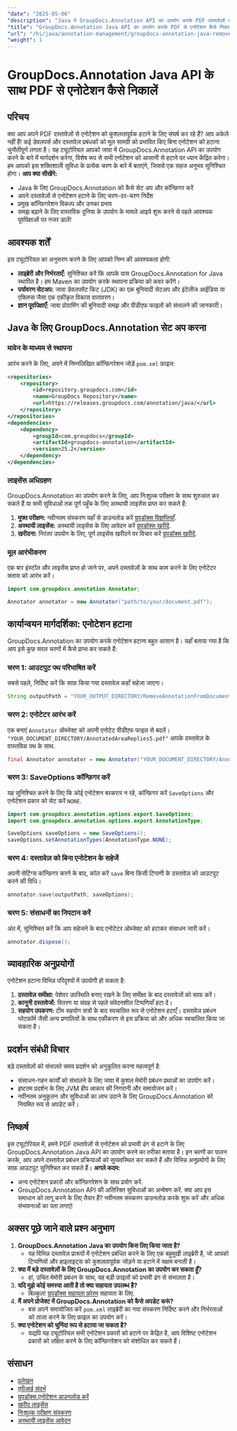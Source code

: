 ```yaml
---
"date": "2025-05-06"
"description": "Java में GroupDocs.Annotation API का उपयोग करके PDF दस्तावेज़ों से एनोटेशन को आसानी से हटाने का तरीका जानें। कुशल दस्तावेज़ प्रबंधन के लिए हमारे चरण-दर-चरण मार्गदर्शिका का पालन करें।"
"title": "GroupDocs.Annotation Java API का उपयोग करके PDF से एनोटेशन कैसे निकालें"
"url": "/hi/java/annotation-management/groupdocs-annotation-java-remove-pdf-annotations/"
"weight": 1
---
```


# GroupDocs.Annotation Java API के साथ PDF से एनोटेशन कैसे निकालें
## परिचय
क्या आप अपने PDF दस्तावेज़ों से एनोटेशन को कुशलतापूर्वक हटाने के लिए संघर्ष कर रहे हैं? आप अकेले नहीं हैं! कई डेवलपर्स और दस्तावेज़ प्रबंधकों को मूल सामग्री को प्रभावित किए बिना एनोटेशन को हटाना चुनौतीपूर्ण लगता है। यह ट्यूटोरियल आपको जावा में GroupDocs.Annotation API का उपयोग करने के बारे में मार्गदर्शन करेगा, विशेष रूप से सभी एनोटेशन को आसानी से हटाने पर ध्यान केंद्रित करेगा। हम आपको इस शक्तिशाली सुविधा के प्रत्येक चरण के बारे में बताएंगे, जिससे एक सहज अनुभव सुनिश्चित होगा।
**आप क्या सीखेंगे:**
- Java के लिए GroupDocs.Annotation को कैसे सेट अप और कॉन्फ़िगर करें
- अपने दस्तावेज़ों से एनोटेशन हटाने के लिए चरण-दर-चरण निर्देश
- प्रमुख कॉन्फ़िगरेशन विकल्प और उनका प्रभाव
- समझ बढ़ाने के लिए वास्तविक दुनिया के उपयोग के मामले
आइये शुरू करने से पहले आवश्यक पूर्वापेक्षाओं पर नजर डालें!
## आवश्यक शर्तें
इस ट्यूटोरियल का अनुसरण करने के लिए आपको निम्न की आवश्यकता होगी:
- **लाइब्रेरी और निर्भरताएँ:** सुनिश्चित करें कि आपके पास GroupDocs.Annotation for Java स्थापित है। हम Maven का उपयोग करके स्थापना प्रक्रिया को कवर करेंगे।
- **पर्यावरण सेटअप:** जावा डेवलपमेंट किट (JDK) का एक बुनियादी सेटअप और इंटेलीज आईडिया या एक्लिप्स जैसा एक एकीकृत विकास वातावरण।
- **ज्ञान पूर्वापेक्षाएँ:** जावा प्रोग्रामिंग की बुनियादी समझ और पीडीएफ फाइलों को संभालने की जानकारी।
## Java के लिए GroupDocs.Annotation सेट अप करना
### मावेन के माध्यम से स्थापना
आरंभ करने के लिए, अपने में निम्नलिखित कॉन्फ़िगरेशन जोड़ें `pom.xml` फ़ाइल:
```xml
<repositories>
    <repository>
        <id>repository.groupdocs.com</id>
        <name>GroupDocs Repository</name>
        <url>https://releases.groupdocs.com/annotation/java/</url>
    </repository>
</repositories>
<dependencies>
    <dependency>
        <groupId>com.groupdocs</groupId>
        <artifactId>groupdocs-annotation</artifactId>
        <version>25.2</version>
    </dependency>
</dependencies>
```
### लाइसेंस अधिग्रहण
GroupDocs.Annotation का उपयोग करने के लिए, आप निःशुल्क परीक्षण के साथ शुरुआत कर सकते हैं या सभी सुविधाओं तक पूर्ण पहुँच के लिए अस्थायी लाइसेंस प्राप्त कर सकते हैं:
1. **मुफ्त परीक्षण:** नवीनतम संस्करण यहाँ से डाउनलोड करें [ग्रुपडॉक्स विज्ञप्तियाँ](https://releases.groupdocs.com/annotation/java/).
2. **अस्थायी लाइसेंस:** अस्थायी लाइसेंस के लिए आवेदन करें [ग्रुपडॉक्स खरीदें](https://purchase.groupdocs.com/temporary-license/).
3. **खरीदना:** निरंतर उपयोग के लिए, पूर्ण लाइसेंस खरीदने पर विचार करें [ग्रुपडॉक्स खरीदें](https://purchase.groupdocs.com/buy).
### मूल आरंभीकरण
एक बार इंस्टॉल और लाइसेंस प्राप्त हो जाने पर, अपने दस्तावेज़ों के साथ काम करने के लिए एनोटेटर क्लास को आरंभ करें।
```java
import com.groupdocs.annotation.Annotator;

Annotator annotator = new Annotator("path/to/your/document.pdf");
```
## कार्यान्वयन मार्गदर्शिका: एनोटेशन हटाना
GroupDocs.Annotation का उपयोग करके एनोटेशन हटाना बहुत आसान है। यहाँ बताया गया है कि आप इसे कुछ सरल चरणों में कैसे प्राप्त कर सकते हैं:
### चरण 1: आउटपुट पथ परिभाषित करें
सबसे पहले, निर्दिष्ट करें कि साफ़ किया गया दस्तावेज़ कहाँ सहेजा जाएगा।
```java
String outputPath = "YOUR_OUTPUT_DIRECTORY/RemoveAnnotationFromDocument.pdf"; // अपने पथ के साथ अद्यतन करें
```
### चरण 2: एनोटेटर आरंभ करें
एक बनाएं `Annotator` ऑब्जेक्ट को अपनी एनोटेट पीडीएफ फाइल से बदलें। `"YOUR_DOCUMENT_DIRECTORY/AnnotatedAreaReplies5.pdf"` आपके दस्तावेज़ के वास्तविक पथ के साथ.
```java
final Annotator annotator = new Annotator("YOUR_DOCUMENT_DIRECTORY/AnnotatedAreaReplies5.pdf");
```
### चरण 3: SaveOptions कॉन्फ़िगर करें
यह सुनिश्चित करने के लिए कि कोई एनोटेशन बरकरार न रहे, कॉन्फ़िगर करें `SaveOptions` और एनोटेशन प्रकार को सेट करें `NONE`.
```java
import com.groupdocs.annotation.options.export.SaveOptions;
import com.groupdocs.annotation.options.export.AnnotationType;

SaveOptions saveOptions = new SaveOptions();
saveOptions.setAnnotationTypes(AnnotationType.NONE);
```
### चरण 4: दस्तावेज़ को बिना एनोटेशन के सहेजें
अपनी सेटिंग्स कॉन्फ़िगर करने के बाद, कॉल करें `save` बिना किसी टिप्पणी के दस्तावेज़ को आउटपुट करने की विधि।
```java
annotator.save(outputPath, saveOptions);
```
### चरण 5: संसाधनों का निपटान करें
अंत में, सुनिश्चित करें कि आप सहेजने के बाद एनोटेटर ऑब्जेक्ट को हटाकर संसाधन जारी करें।
```java
annotator.dispose();
```
## व्यावहारिक अनुप्रयोगों
एनोटेशन हटाना विभिन्न परिदृश्यों में उपयोगी हो सकता है:
1. **दस्तावेज़ समीक्षा:** पेशेवर उपस्थिति बनाए रखने के लिए समीक्षा के बाद दस्तावेजों को साफ करें।
2. **कानूनी दस्तावेजों:** वितरण या संग्रह से पहले संवेदनशील टिप्पणियाँ हटा दें।
3. **सहयोग उपकरण:** टीम सहयोग सत्रों के बाद स्वचालित रूप से एनोटेशन हटाएँ।
दस्तावेज़ प्रबंधन प्लेटफ़ॉर्म जैसी अन्य प्रणालियों के साथ एकीकरण से इस प्रक्रिया को और अधिक स्वचालित किया जा सकता है।
## प्रदर्शन संबंधी विचार
बड़े दस्तावेज़ों को संभालते समय प्रदर्शन को अनुकूलित करना महत्वपूर्ण है:
- संसाधन-गहन कार्यों को संभालने के लिए जावा में कुशल मेमोरी प्रबंधन प्रथाओं का उपयोग करें।
- इष्टतम प्रदर्शन के लिए JVM हीप आकार की निगरानी और समायोजन करें।
- नवीनतम अनुकूलन और सुविधाओं का लाभ उठाने के लिए GroupDocs.Annotation को नियमित रूप से अपडेट करें।
## निष्कर्ष
इस ट्यूटोरियल में, हमने PDF दस्तावेज़ों से एनोटेशन को प्रभावी ढंग से हटाने के लिए GroupDocs.Annotation Java API का उपयोग करने का तरीका बताया है। इन चरणों का पालन करके, आप अपने दस्तावेज़ प्रबंधन प्रक्रियाओं को सुव्यवस्थित कर सकते हैं और विभिन्न अनुप्रयोगों के लिए साफ़ आउटपुट सुनिश्चित कर सकते हैं।
**अगले कदम:**
- अन्य एनोटेशन प्रकारों और कॉन्फ़िगरेशन के साथ प्रयोग करें.
- GroupDocs.Annotation API की अतिरिक्त सुविधाओं का अन्वेषण करें.
क्या आप इस समाधान को लागू करने के लिए तैयार हैं? नवीनतम संस्करण डाउनलोड करके शुरू करें और अधिक संभावनाओं का पता लगाएं!
## अक्सर पूछे जाने वाले प्रश्न अनुभाग
1. **GroupDocs.Annotation Java का उपयोग किस लिए किया जाता है?**
   - यह विभिन्न दस्तावेज़ प्रारूपों में एनोटेशन प्रबंधित करने के लिए एक बहुमुखी लाइब्रेरी है, जो आपको टिप्पणियों और हाइलाइट्स को कुशलतापूर्वक जोड़ने या हटाने में सक्षम बनाती है।
2. **क्या मैं बड़े दस्तावेज़ों के लिए GroupDocs.Annotation का उपयोग कर सकता हूँ?**
   - हां, उचित मेमोरी प्रबंधन के साथ, यह बड़ी फ़ाइलों को प्रभावी ढंग से संभालता है।
3. **यदि मुझे कोई समस्या आती है तो क्या सहायता उपलब्ध है?**
   - बिल्कुल! [ग्रुपडॉक्स सहायता फ़ोरम](https://forum.groupdocs.com/c/annotation/) सहायता के लिए.
4. **मैं अपने प्रोजेक्ट में GroupDocs.Annotation को कैसे अपडेट करूं?**
   - बस अपने समायोजित करें `pom.xml` लाइब्रेरी का नया संस्करण निर्दिष्ट करने और निर्भरताओं को ताज़ा करने के लिए फ़ाइल का उपयोग करें।
5. **क्या एनोटेशन को चुनिंदा रूप से हटाया जा सकता है?**
   - यद्यपि यह ट्यूटोरियल सभी एनोटेशन प्रकारों को हटाने पर केंद्रित है, आप विशिष्ट एनोटेशन प्रकारों को लक्षित करने के लिए कॉन्फ़िगरेशन को संशोधित कर सकते हैं।
## संसाधन
- [प्रलेखन](https://docs.groupdocs.com/annotation/java/)
- [एपीआई संदर्भ](https://reference.groupdocs.com/annotation/java/)
- [ग्रुपडॉक्स.एनोटेशन डाउनलोड करें](https://releases.groupdocs.com/annotation/java/)
- [खरीद लाइसेंस](https://purchase.groupdocs.com/buy)
- [निःशुल्क परीक्षण संस्करण](https://releases.groupdocs.com/annotation/java/)
- [अस्थायी लाइसेंस आवेदन](https://purchase.groupdocs.com/temporary-license/)